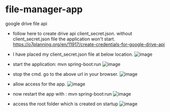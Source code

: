 # file-manager-app
google drive file api

* follow here to create drive api client_secret.json. without client_secret.json file the application won't start.
https://o7planning.org/en/11917/create-credentials-for-google-drive-api

* I have placed my client_secret.json file at below location.
![image](https://user-images.githubusercontent.com/17001948/46134788-5b0d1380-c261-11e8-8055-38675d145d5a.png)

* start the application: mvn spring-boot:run
![image](https://user-images.githubusercontent.com/17001948/46134486-9eb34d80-c260-11e8-8e95-dbf7314f9724.png)

* stop the cmd. go to the above url in your browser.
![image](https://user-images.githubusercontent.com/17001948/46134647-0bc6e300-c261-11e8-98b6-38dc665e75f8.png)

* allow access for the app.
![image](https://user-images.githubusercontent.com/17001948/46134703-2ef19280-c261-11e8-8eb0-b78585afe70c.png)

* now restart the app with : mvn spring-boot:run
![image](https://user-images.githubusercontent.com/17001948/46135203-4bda9580-c262-11e8-984d-ee19e3c90f7d.png)

* access the root folder which is created on startup
![image](https://user-images.githubusercontent.com/17001948/46135310-82181500-c262-11e8-8e75-83b46a485595.png)

